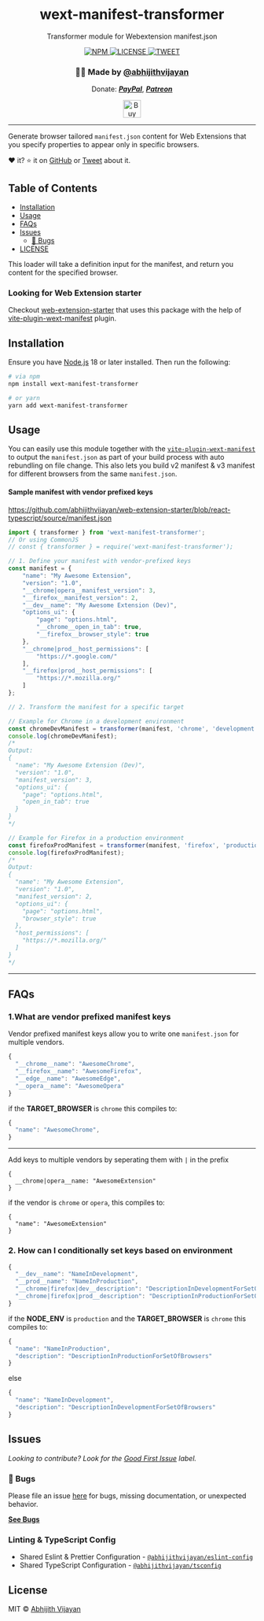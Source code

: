 <h1 align="center">wext-manifest-transformer</h1>
<p align="center">Transformer module for Webextension manifest.json</p>
<div align="center">
  <a href="https://www.npmjs.com/package/wext-manifest-transformer">
    <img src="https://img.shields.io/npm/v/wext-manifest-transformer" alt="NPM" />
  </a>
  <a href="https://github.com/abhijithvijayan/wext-manifest-transformer/blob/main/license">
    <img src="https://img.shields.io/github/license/abhijithvijayan/wext-manifest-transformer.svg" alt="LICENSE" />
  </a>
  <a href="https://twitter.com/intent/tweet?text=Check%20out%20wext-manifest-transformer%21%20by%20%40_abhijithv%0A%0ATransformer%20module%20for%20Webextension%20manifest.json%0Ahttps%3A%2F%2Fgithub.com%2Fabhijithvijayan%2Fwext-manifest-transformer%0A%0A%23transformer%20%23manifest%20%23javascript%20%23webextensions">
     <img src="https://img.shields.io/twitter/url/http/shields.io.svg?style=social" alt="TWEET" />
  </a>
</div>
<h3 align="center">🙋‍♂️ Made by <a href="https://twitter.com/_abhijithv">@abhijithvijayan</a></h3>
<p align="center">
  Donate:
  <a href="https://www.paypal.me/iamabhijithvijayan" target='_blank'><i><b>PayPal</b></i></a>,
  <a href="https://www.patreon.com/abhijithvijayan" target='_blank'><i><b>Patreon</b></i></a>
</p>
<p align="center">
  <a href='https://www.buymeacoffee.com/abhijithvijayan' target='_blank'>
    <img height='36' style='border:0px;height:36px;' src='https://bmc-cdn.nyc3.digitaloceanspaces.com/BMC-button-images/custom_images/orange_img.png' border='0' alt='Buy Me a Coffee' />
  </a>
</p>
<hr />

Generate browser tailored `manifest.json` content for Web Extensions that you specify properties to appear only in specific browsers.

❤️ it? ⭐️ it on [GitHub](https://github.com/abhijithvijayan/wext-manifest-transformer/stargazers) or [Tweet](https://twitter.com/intent/tweet?text=Check%20out%20wext-manifest-transformer%21%20by%20%40_abhijithv%0A%0ATransformer%20module%20for%20Webextension%20manifest.json%0Ahttps%3A%2F%2Fgithub.com%2Fabhijithvijayan%2Fwext-manifest-transformer%0A%0A%23transformer%20%23manifest%20%23javascript%20%23webextensions) about it.

## Table of Contents

- [Installation](#installation)
- [Usage](#usage)
- [FAQs](#faqs)
- [Issues](#issues)
  - [🐛 Bugs](#-bugs)
- [LICENSE](#license)

This loader will take a definition input for the manifest, and return you content for the specified browser.

### Looking for Web Extension starter

Checkout [web-extension-starter](https://github.com/abhijithvijayan/web-extension-starter) that uses this package with the help of [vite-plugin-wext-manifest](https://github.com/abhijithvijayan/vite-plugin-wext-manifest) plugin.

## Installation

Ensure you have [Node.js](https://nodejs.org) 18 or later installed. Then run the following:

```sh
# via npm
npm install wext-manifest-transformer

# or yarn
yarn add wext-manifest-transformer
```

## Usage

You can easily use this module together with the [`vite-plugin-wext-manifest`](https://www.npmjs.com/package/vite-plugin-wext-manifest) to output the `manifest.json` as part of your build process with auto rebundling on file change.
This also lets you build v2 manifest & v3 manifest for different browsers from the same `manifest.json`.

#### Sample manifest with vendor prefixed keys

<https://github.com/abhijithvijayan/web-extension-starter/blob/react-typescript/source/manifest.json>

```js
import { transformer } from 'wext-manifest-transformer';
// Or using CommonJS
// const { transformer } = require('wext-manifest-transformer');

// 1. Define your manifest with vendor-prefixed keys
const manifest = {
	"name": "My Awesome Extension",
	"version": "1.0",
	"__chrome|opera__manifest_version": 3,
	"__firefox__manifest_version": 2,
	"__dev__name": "My Awesome Extension (Dev)",
	"options_ui": {
		"page": "options.html",
		"__chrome__open_in_tab": true,
		"__firefox__browser_style": true
	},
	"__chrome|prod__host_permissions": [
		"https://*.google.com/"
	],
	"__firefox|prod__host_permissions": [
		"https://*.mozilla.org/"
	]
};

// 2. Transform the manifest for a specific target

// Example for Chrome in a development environment
const chromeDevManifest = transformer(manifest, 'chrome', 'development');
console.log(chromeDevManifest);
/*
Output:
{
  "name": "My Awesome Extension (Dev)",
  "version": "1.0",
  "manifest_version": 3,
  "options_ui": {
    "page": "options.html",
    "open_in_tab": true
  }
}
*/

// Example for Firefox in a production environment
const firefoxProdManifest = transformer(manifest, 'firefox', 'production');
console.log(firefoxProdManifest);
/*
Output:
{
  "name": "My Awesome Extension",
  "version": "1.0",
  "manifest_version": 2,
  "options_ui": {
    "page": "options.html",
    "browser_style": true
  },
  "host_permissions": [
    "https://*.mozilla.org/"
  ]
}
*/
```

<hr />

## FAQs

### 1.What are vendor prefixed manifest keys

Vendor prefixed manifest keys allow you to write one `manifest.json` for multiple vendors.

```js
{
  "__chrome__name": "AwesomeChrome",
  "__firefox__name": "AwesomeFirefox",
  "__edge__name": "AwesomeEdge",
  "__opera__name": "AwesomeOpera"
}
```

if the **TARGET_BROWSER** is `chrome` this compiles to:

```js
{
  "name": "AwesomeChrome",
}
```

---

Add keys to multiple vendors by seperating them with `|` in the prefix

```
{
  __chrome|opera__name: "AwesomeExtension"
}
```

if the vendor is `chrome` or `opera`, this compiles to:

```
{
  "name": "AwesomeExtension"
}
```

### 2. How can I conditionally set keys based on environment

```js
{
  "__dev__name": "NameInDevelopment",
  "__prod__name": "NameInProduction",
  "__chrome|firefox|dev__description": "DescriptionInDevelopmentForSetOfBrowsers",
  "__chrome|firefox|prod__description": "DescriptionInProductionForSetOfBrowsers"
}
```

if the **NODE_ENV** is `production` and the **TARGET_BROWSER** is `chrome` this compiles to:

```js
{
  "name": "NameInProduction",
  "description": "DescriptionInProductionForSetOfBrowsers"
}
```

else

```js
{
  "name": "NameInDevelopment",
  "description": "DescriptionInDevelopmentForSetOfBrowsers"
}
```

## Issues

_Looking to contribute? Look for the [Good First Issue](https://github.com/abhijithvijayan/wext-manifest-transformer/issues?q=is%3Aissue+is%3Aopen+sort%3Aupdated-desc+label%3A%22good+first+issue%22)
label._

### 🐛 Bugs

Please file an issue [here](https://github.com/abhijithvijayan/wext-manifest-transformer/issues/new) for bugs, missing documentation, or unexpected behavior.

[**See Bugs**](https://github.com/abhijithvijayan/wext-manifest-transformer/issues?q=is%3Aissue+is%3Aopen+sort%3Aupdated-desc+label%3A%22type%3A+bug%22)

### Linting & TypeScript Config

- Shared Eslint & Prettier Configuration - [`@abhijithvijayan/eslint-config`](https://www.npmjs.com/package/@abhijithvijayan/eslint-config)
- Shared TypeScript Configuration - [`@abhijithvijayan/tsconfig`](https://www.npmjs.com/package/@abhijithvijayan/tsconfig)

## License

MIT © [Abhijith Vijayan](https://abhijithvijayan.in)

